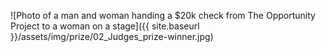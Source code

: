 
![Photo of a man and woman handing a $20k check from The Opportunity Project to a woman on a stage]({{ site.baseurl }}/assets/img/prize/02_Judges_prize-winner.jpg)